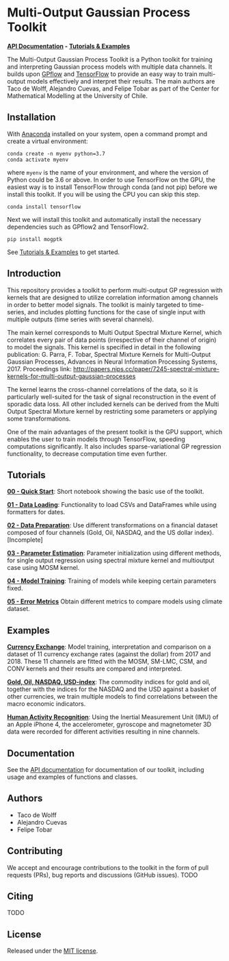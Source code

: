 # Multi-Output Gaussian Process Toolkit

**[API Documentation](https://games-uchile.github.io/MultiOutputGP-Toolkit/) - [Tutorials & Examples](https://github.com/GAMES-UChile/MultiOutputGP-Toolkit#tutorials)**

The Multi-Output Gaussian Process Toolkit is a Python toolkit for training and interpreting Gaussian process models with multiple data channels. It builds upon [GPflow](https://www.gpflow.org/) and [TensorFlow](https://www.tensorflow.org/) to provide an easy way to train multi-output models effectively and interpret their results. The main authors are Taco de Wolff, Alejandro Cuevas, and Felipe Tobar as part of the Center for Mathematical Modelling at the University of Chile.

## Installation
With [Anaconda](https://www.anaconda.com/distribution/) installed on your system, open a command prompt and create a virtual environment:

```
conda create -n myenv python=3.7
conda activate myenv
```

where `myenv` is the name of your environment, and where the version of Python could be 3.6 or above. In order to use TensorFlow on the GPU, the easiest way is to install TensorFlow through conda (and not pip) before we install this toolkit. If you will be using the CPU you can skip this step.

```
conda install tensorflow
```

Next we will install this toolkit and automatically install the necessary dependencies such as GPflow2 and TensorFlow2.

```
pip install mogptk
```

See [Tutorials & Examples](https://github.com/GAMES-UChile/MultiOutputGP-Toolkit#tutorials) to get started.

## Introduction
This repository provides a toolkit to perform multi-output GP regression with kernels that are designed to utilize correlation information among channels in order to better model signals. The toolkit is mainly targeted to time-series, and includes plotting functions for the case of single input with multiple outputs (time series with several channels).

The main kernel corresponds to Multi Output Spectral Mixture Kernel, which correlates every pair of data points (irrespective of their channel of origin) to model the signals. This kernel is specified in detail in the following publication: G. Parra, F. Tobar, Spectral Mixture Kernels for Multi-Output Gaussian Processes, Advances in Neural Information Processing Systems, 2017. Proceedings link: http://papers.nips.cc/paper/7245-spectral-mixture-kernels-for-multi-output-gaussian-processes

The kernel learns the cross-channel correlations of the data, so it is particularly well-suited for the task of signal reconstruction in the event of sporadic data loss. All other included kernels can be derived from the Multi Output Spectral Mixture kernel by restricting some parameters or applying some transformations.

One of the main advantages of the present toolkit is the GPU support, which enables the user to train models through TensorFlow, speeding computations significantly. It also includes sparse-variational GP regression functionality, to decrease computation time even further.

## Tutorials

**[00 - Quick Start](https://github.com/GAMES-UChile/MultiOutputGP-Toolkit/blob/master/examples/00_Quick_Start.ipynb)**: Short notebook showing the basic use of the toolkit.

**[01 - Data Loading](https://github.com/GAMES-UChile/MultiOutputGP-Toolkit/blob/master/examples/01_Data_Loading.ipynb)**: Functionality to load CSVs and DataFrames while using formatters for dates.

**[02 - Data Preparation](https://github.com/GAMES-UChile/MultiOutputGP-Toolkit/blob/master/examples/02_Data_Preparation.ipynb)**: Use different transformations on a financial dataset composed of four channels (Gold, Oil, NASDAQ, and the US dollar index). [Incomplete]

**[03 - Parameter Estimation](https://github.com/GAMES-UChile/MultiOutputGP-Toolkit/blob/master/examples/03_Parameter_Estimation.ipynb)**: Parameter initialization using different methods, for single output regression using spectral mixture kernel and multioutput case using MOSM kernel.

**[04 - Model Training](https://github.com/GAMES-UChile/MultiOutputGP-Toolkit/blob/master/examples/04_Model_Training.ipynb)**: Training of models while keeping certain parameters fixed.

**[05 - Error Metrics](https://github.com/GAMES-UChile/MultiOutputGP-Toolkit/blob/master/examples/05_Error_Metrics.ipynb)** Obtain different metrics to compare models using climate dataset.

## Examples

**[Currency Exchange](https://github.com/GAMES-UChile/MultiOutputGP-Toolkit/blob/master/examples/currency_exchange_experiment.ipynb)**: Model training, interpretation and comparison on a dataset of 11 currency exchange rates (against the dollar) from 2017 and 2018. These 11 channels are fitted with the MOSM, SM-LMC, CSM, and CONV kernels and their results are compared and interpreted.

**[Gold, Oil, NASDAQ, USD-index](https://github.com/GAMES-UChile/MultiOutputGP-Toolkit/blob/master/examples/example_GONU.ipynb)**: The commodity indices for gold and oil, together with the indices for the NASDAQ and the USD against a basket of other currencies, we train multiple models to find correlations between the macro economic indicators.

**[Human Activity Recognition](https://github.com/GAMES-UChile/MultiOutputGP-Toolkit/blob/master/examples/example_HAR.ipynb)**: Using the Inertial Measurement Unit (IMU) of an Apple iPhone 4, the accelerometer, gyroscope and magnetometer 3D data were recorded for different activities resulting in nine channels.

## Documentation
See the [API documentation](https://games-uchile.github.io/MultiOutputGP-Toolkit/) for documentation of our toolkit, including usage and examples of functions and classes.

## Authors
- Taco de Wolff
- Alejandro Cuevas
- Felipe Tobar

## Contributing
We accept and encourage contributions to the toolkit in the form of pull requests (PRs), bug reports and discussions (GitHub issues). TODO

## Citing
TODO

## License
Released under the [MIT license](LICENSE).
